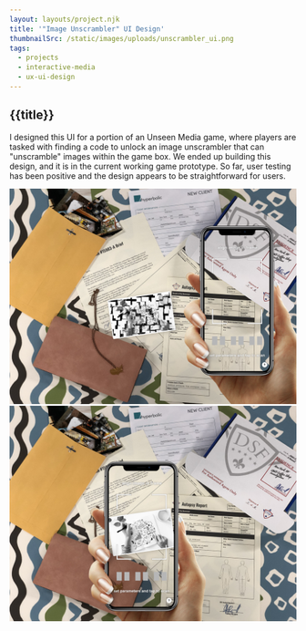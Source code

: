 ```yaml
---
layout: layouts/project.njk
title: '"Image Unscrambler" UI Design'
thumbnailSrc: /static/images/uploads/unscrambler_ui.png
tags:
  - projects
  - interactive-media
  - ux-ui-design
---
```

## {{title}}

I designed this UI for a portion of an Unseen Media game, where players are tasked with finding a code to unlock an image unscrambler that can "unscramble" images within the game box. We ended up building this design, and it is in the current working game prototype. So far, user testing has been positive and the design appears to be straightforward for users.

<div class="frame">
<img src="/static/images/uploads/full_scrambled_reduced.png" class="object-fit:contain"></img>
</div>

<div class="frame">
<img src="/static/images/uploads/full_unscrambled_reduced.png" class="object-fit:contain"></img>
</div>

